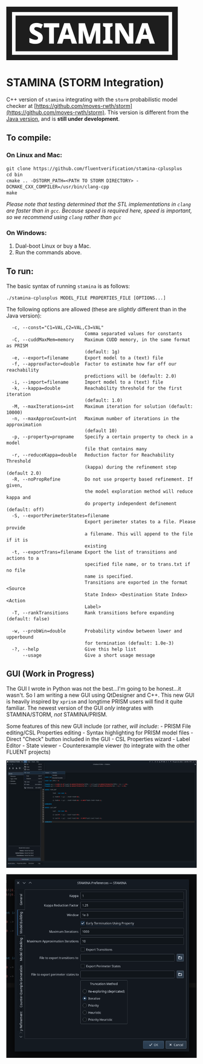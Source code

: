![stamina-logo](doc/staminaLogo.png)

# STAMINA (STORM Integration)

C++ version of `stamina` integrating with the `storm` probabilistic model checker at [https://github.com/moves-rwth/storm](https://github.com/moves-rwth/storm). This version is different from the [Java version](https://github.com/fluentverification/stamina ), and is **still under development**.

## To compile:
### On Linux and Mac:
```
git clone https://github.com/fluentverification/stamina-cplusplus
cd bin
cmake .. -DSTORM_PATH=<PATH TO STORM DIRECTORY> -DCMAKE_CXX_COMPILER=/usr/bin/clang-cpp
make
```
*Please note that testing determined that the STL implementations in `clang` are faster than in `gcc`. Because speed is required here, speed is important, so we recommend using `clang` rather than `gcc`*

### On Windows:
1. Dual-boot Linux or buy a Mac.
2. Run the commands above.

## To run:
The basic syntax of running `stamina` is as follows:
```
./stamina-cplusplus MODEL_FILE PROPERTIES_FILE [OPTIONS...]
```
The following options are allowed (these are *slightly* different than in the Java version):
```
  -c, --const="C1=VAL,C2=VAL,C3=VAL"
                             Comma separated values for constants
  -C, --cuddMaxMem=memory    Maximum CUDD memory, in the same format as PRISM
                             (default: 1g)
  -e, --export=filename      Export model to a (text) file
  -f, --approxFactor=double  Factor to estimate how far off our reachability
                             predictions will be (default: 2.0)
  -i, --import=filename      Import model to a (text) file
  -k, --kappa=double         Reachability threshold for the first iteration
                             (default: 1.0)
  -M, --maxIterations=int    Maximum iteration for solution (default: 10000)
  -n, --maxApproxCount=int   Maximum number of iterations in the approximation
                             (default 10)
  -p, --property=propname    Specify a certain property to check in a model
                             file that contains many
  -r, --reduceKappa=double   Reduction factor for Reachability Threshold
                             (kappa) during the refinement step (default 2.0)
  -R, --noPropRefine         Do not use property based refinement. If given,
                             the model exploration method will reduce kappa and
                             do property independent definement (default: off)
  -S, --exportPerimeterStates=filename
                             Export perimeter states to a file. Please provide
                             a filename. This will append to the file if it is
                             existing
  -t, --exportTrans=filename Export the list of transitions and actions to a
                             specified file name, or to trans.txt if no file
                             name is specified.
                             Transitions are exported in the format <Source
                             State Index> <Destination State Index> <Action
                             Label>
  -T, --rankTransitions      Rank transitions before expanding (default: false)

  -w, --probWin=double       Probability window between lower and upperbound
                             for termination (default: 1.0e-3)
  -?, --help                 Give this help list
      --usage                Give a short usage message
```

## GUI (Work in Progress)

The GUI I wrote in Python was not the best...I'm going to be honest...it wasn't. So I am writing a new GUI using QtDesigner and C++. This new GUI is heavily inspired by `xprism` and longtime PRISM users will find it quite familiar. The newest version of the GUI *only* integrates with STAMINA/STORM, *not* STAMINA/PRISM.

Some features of this new GUI include (or rather, *will include*:
	- PRISM File editing/CSL Properties editing
	- Syntax highlighting for PRISM model files
	- Direct "Check" button included in the GUI
	- CSL Properties wizard
	- Label Editor
	- State viewer
	- Counterexample viewer (to integrate with the other FLUENT projects)

![xstamina screenshot](doc/screenshots/xstamina.png)

![xstamina screenshot](doc/screenshots/xstamina2.png)
